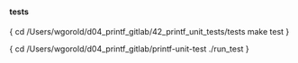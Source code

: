 #### tests ####
####

{
	cd /Users/wgorold/d04_printf_gitlab/42_printf_unit_tests/tests
	make test
}

{
	cd /Users/wgorold/d04_printf_gitlab/printf-unit-test
	./run_test
}
